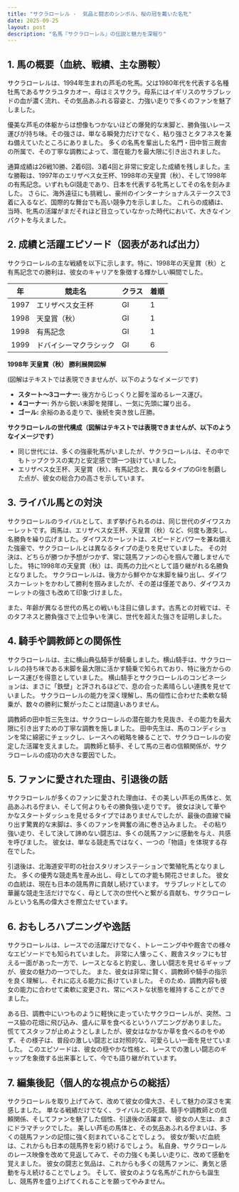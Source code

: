 ```yaml
---
title: "サクラローレル -  気品と闘志のシンボル、桜の冠を戴いた名牝"
date: 2025-09-25
layout: post
description: "名馬『サクラローレル』の伝説と魅力を深堀り"
---
```


## 1. 馬の概要（血統、戦績、主な勝鞍）

サクラローレルは、1994年生まれの芦毛の牝馬。父は1980年代を代表する名種牡馬であるサクラユタカオー、母はミスサクラ。母系にはイギリスのサラブレッドの血が濃く流れ、その気品あふれる容姿と、力強い走りで多くのファンを魅了しました。  

優美な芦毛の体躯からは想像もつかないほどの爆発的な末脚と、勝負強いレース運びが持ち味。その強さは、単なる瞬発力だけでなく、粘り強さとタフネスを兼ね備えていたところにありました。  多くの名馬を輩出した名門・田中哲三厩舎の所属で、その丁寧な調教によって、潜在能力を最大限に引き出されました。

通算成績は26戦10勝、2着6回、3着4回と非常に安定した成績を残しました。主な勝鞍は、1997年のエリザベス女王杯、1998年の天皇賞（秋）、そして1998年の有馬記念。いずれもGI競走であり、日本を代表する牝馬としてその名を刻みました。  さらに、海外遠征にも挑戦し、豪州のインターナショナルステークスで3着に入るなど、国際的な舞台でも高い競争力を示しました。  これらの成績は、当時、牝馬の活躍がまだそれほど目立っていなかった時代において、大きなインパクトを与えました。


## 2. 成績と活躍エピソード（図表があれば出力）

サクラローレルの主な戦績を以下に示します。特に、1998年の天皇賞（秋）と有馬記念での勝利は、彼女のキャリアを象徴する輝かしい瞬間でした。

| 年 | 競走名           | クラス | 着順 |
|---|--------------------|-------|-----|
| 1997 | エリザベス女王杯     | GI    | 1   |
| 1998 | 天皇賞（秋）       | GI    | 1   |
| 1998 | 有馬記念           | GI    | 1   |
| 1999 | ドバイシーマクラシック | GI    | 6   |


**1998年 天皇賞（秋） 勝利展開図解**

(図解はテキストでは表現できませんが、以下のようなイメージです)

* **スタート～3コーナー:** 後方からじっくりと脚を溜めるレース運び。
* **4コーナー:** 外から鋭い末脚を発揮し、一気に先頭に躍り出る。
* **ゴール:**  余裕のある走りで、後続を突き放し圧勝。


**サクラローレルの世代構成（図解はテキストでは表現できませんが、以下のようなイメージです）**

* 同じ世代には、多くの強豪牝馬がいましたが、サクラローレルは、その中でもトップクラスの実力と安定感で頭一つ抜けていました。
* エリザベス女王杯、天皇賞（秋）、有馬記念と、異なるタイプのGIを制覇した点が、彼女の総合力の高さを示しています。


## 3. ライバル馬との対決

サクラローレルのライバルとして、まず挙げられるのは、同じ世代のダイワスカーレットです。両馬は、エリザベス女王杯、天皇賞（秋）など、何度も激突し、名勝負を繰り広げました。ダイワスカーレットは、スピードとパワーを兼ね備えた強豪で、サクラローレルとは異なるタイプの走りを見せていました。  その対決は、どちらが勝つか予想がつかず、常に競馬ファンの心を掴んで離しませんでした。  特に1998年の天皇賞（秋）は、両馬の力比べとして語り継がれる名勝負となりました。  サクラローレルは、後方から鮮やかな末脚を繰り出し、ダイワスカーレットをかわして勝利を掴みましたが、その差は僅差であり、ダイワスカーレットの強さも改めて印象づけました。

また、年齢が異なる世代の馬との戦いも注目に値します。古馬との対戦では、そのタフネスと勝負強さで上位争いを演じ、世代を超えた強さを証明しました。


## 4. 騎手や調教師との関係性

サクラローレルは、主に横山典弘騎手が騎乗しました。横山騎手は、サクラローレルの持ち味である末脚を最大限に活かす騎乗で知られており、特に後方からのレース運びを得意としていました。  横山騎手とサクラローレルのコンビネーションは、まさに「鉄壁」と評されるほどで、息の合った素晴らしい連携を見せていました。  サクラローレルの能力を深く理解し、馬の個性に合わせた柔軟な騎乗が、数々の勝利に繋がったことは間違いありません。

調教師の田中哲三先生は、サクラローレルの潜在能力を見抜き、その能力を最大限に引き出すための丁寧な調教を施しました。  田中先生は、馬のコンディションを常に綿密にチェックし、レースへの戦略を練ることで、サクラローレルの安定した活躍を支えました。  調教師と騎手、そして馬の三者の信頼関係が、サクラローレルの成功の大きな要因でした。


## 5. ファンに愛された理由、引退後の話

サクラローレルが多くのファンに愛された理由は、その美しい芦毛の馬体と、気品あふれる佇まい、そして何よりもその勝負強い走りです。  彼女は決して華やかなスタートダッシュを見せるタイプではありませんでしたが、最後の直線で繰り出す驚異的な末脚は、多くのファンを興奮の渦に巻き込みました。  その粘り強い走り、そして決して諦めない闘志は、多くの競馬ファンに感動を与え、共感を呼びました。  彼女は、単なる競走馬ではなく、一つの「物語」を体現する存在でした。

引退後は、北海道安平町の社台スタリオンステーションで繁殖牝馬となりました。  多くの優秀な競走馬を産み出し、母としての才能も開花させました。  彼女の血統は、現在も日本の競馬界に貢献し続けています。  サラブレッドとしての華麗な競走生活だけでなく、母として次の世代へと繋がる貢献も、サクラローレルという名馬の偉大さを際立たせています。


## 6. おもしろハプニングや逸話

サクラローレルは、レースでの活躍だけでなく、トレーニング中や厩舎での様々なエピソードでも知られていました。  非常に人懐っこく、厩舎スタッフにも甘える一面があった一方で、レースとなると豹変し、激しい闘志を見せるギャップが、彼女の魅力の一つでした。  また、彼女は非常に賢く、調教師や騎手の指示を良く理解し、それに応える能力に長けていました。  そのため、調教内容も彼女の能力に合わせて柔軟に変更され、常にベストな状態を維持することができました。

ある日、調教中にいつものように軽快に走っていたサクラローレルが、突然、コース脇の花畑に飛び込み、盛んに草を食べるというハプニングがありました。  慌ててスタッフが止めようとしましたが、彼女はなかなか草を食べるのをやめず、その様子は、普段の激しい闘志とは対照的な、可愛らしい一面を見せていました。  このエピソードは、彼女の穏やかな性格と、レースでの激しい闘志のギャップを象徴する出来事として、今でも語り継がれています。


## 7. 編集後記（個人的な視点からの総括）

サクラローレルを取り上げてみて、改めて彼女の偉大さ、そして魅力の深さを実感しました。  単なる戦績だけでなく、ライバルとの死闘、騎手や調教師との信頼関係、そしてファンを魅了した個性、引退後の活躍まで、彼女の人生は、まさにドラマチックでした。  美しい芦毛の馬体と、その気品あふれる佇まいは、多くの競馬ファンの記憶に強く刻まれていることでしょう。  彼女が繋いだ血統は、これからも日本の競馬界を彩り続けるでしょう。  私自身、サクラローレルのレース映像を改めて見返してみて、その力強くも美しい走りに、改めて感動を覚えました。  彼女の闘志と気品は、これからも多くの競馬ファンに、勇気と感動を与え続けることでしょう。  そして、彼女のような名馬がこれからも誕生し、競馬界を盛り上げてくれることを願ってやみません。
